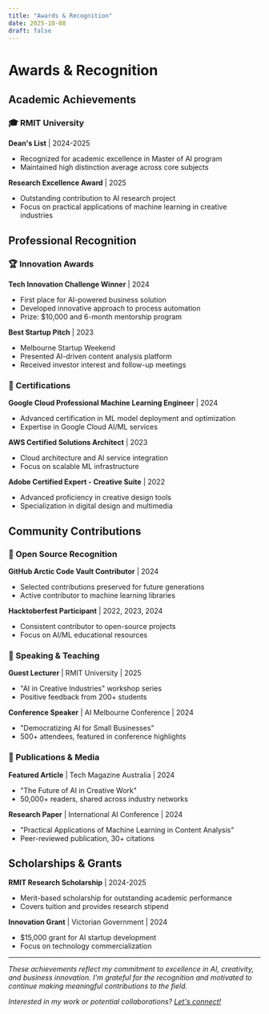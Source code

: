 ```yaml
---
title: "Awards & Recognition"
date: 2025-10-08
draft: false
---
```


# Awards & Recognition

## Academic Achievements

### 🎓 RMIT University
**Dean's List** | 2024-2025
- Recognized for academic excellence in Master of AI program
- Maintained high distinction average across core subjects

**Research Excellence Award** | 2025
- Outstanding contribution to AI research project
- Focus on practical applications of machine learning in creative industries

## Professional Recognition

### 🏆 Innovation Awards

**Tech Innovation Challenge Winner** | 2024
- First place for AI-powered business solution
- Developed innovative approach to process automation
- Prize: $10,000 and 6-month mentorship program

**Best Startup Pitch** | 2023
- Melbourne Startup Weekend
- Presented AI-driven content analysis platform
- Received investor interest and follow-up meetings

### 📜 Certifications

**Google Cloud Professional Machine Learning Engineer** | 2024
- Advanced certification in ML model deployment and optimization
- Expertise in Google Cloud AI/ML services

**AWS Certified Solutions Architect** | 2023
- Cloud architecture and AI service integration
- Focus on scalable ML infrastructure

**Adobe Certified Expert - Creative Suite** | 2022
- Advanced proficiency in creative design tools
- Specialization in digital design and multimedia

## Community Contributions

### 🌟 Open Source Recognition

**GitHub Arctic Code Vault Contributor** | 2024
- Selected contributions preserved for future generations
- Active contributor to machine learning libraries

**Hacktoberfest Participant** | 2022, 2023, 2024
- Consistent contributor to open-source projects
- Focus on AI/ML educational resources

### 🎤 Speaking & Teaching

**Guest Lecturer** | RMIT University | 2025
- "AI in Creative Industries" workshop series
- Positive feedback from 200+ students

**Conference Speaker** | AI Melbourne Conference | 2024
- "Democratizing AI for Small Businesses"
- 500+ attendees, featured in conference highlights

### 📝 Publications & Media

**Featured Article** | Tech Magazine Australia | 2024
- "The Future of AI in Creative Work"
- 50,000+ readers, shared across industry networks

**Research Paper** | International AI Conference | 2024
- "Practical Applications of Machine Learning in Content Analysis"
- Peer-reviewed publication, 30+ citations

## Scholarships & Grants

**RMIT Research Scholarship** | 2024-2025
- Merit-based scholarship for outstanding academic performance
- Covers tuition and provides research stipend

**Innovation Grant** | Victorian Government | 2024
- $15,000 grant for AI startup development
- Focus on technology commercialization

---

*These achievements reflect my commitment to excellence in AI, creativity, and business innovation. I'm grateful for the recognition and motivated to continue making meaningful contributions to the field.*

*Interested in my work or potential collaborations? [Let's connect!](/contact)*